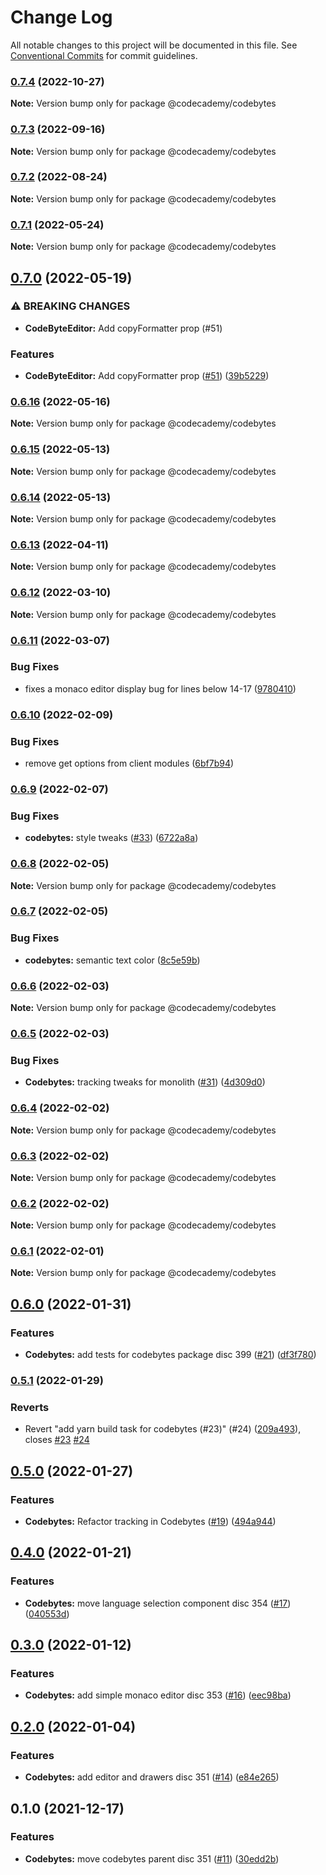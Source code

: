 # Change Log

All notable changes to this project will be documented in this file.
See [Conventional Commits](https://conventionalcommits.org) for commit guidelines.

### [0.7.4](https://github.com/Codecademy/client-modules/compare/@codecademy/codebytes@0.7.3...@codecademy/codebytes@0.7.4) (2022-10-27)

**Note:** Version bump only for package @codecademy/codebytes





### [0.7.3](https://github.com/Codecademy/client-modules/compare/@codecademy/codebytes@0.7.2...@codecademy/codebytes@0.7.3) (2022-09-16)

**Note:** Version bump only for package @codecademy/codebytes





### [0.7.2](https://github.com/Codecademy/client-modules/compare/@codecademy/codebytes@0.7.1...@codecademy/codebytes@0.7.2) (2022-08-24)

**Note:** Version bump only for package @codecademy/codebytes





### [0.7.1](https://github.com/Codecademy/client-modules/compare/@codecademy/codebytes@0.7.0...@codecademy/codebytes@0.7.1) (2022-05-24)

**Note:** Version bump only for package @codecademy/codebytes





## [0.7.0](https://github.com/Codecademy/client-modules/compare/@codecademy/codebytes@0.6.16...@codecademy/codebytes@0.7.0) (2022-05-19)


### ⚠ BREAKING CHANGES

* **CodeByteEditor:** Add copyFormatter prop (#51)

### Features

* **CodeByteEditor:** Add copyFormatter prop ([#51](https://github.com/Codecademy/client-modules/issues/51)) ([39b5229](https://github.com/Codecademy/client-modules/commit/39b52291c3db6307203100bb216b852e7e07bc9e))



### [0.6.16](https://github.com/Codecademy/client-modules/compare/@codecademy/codebytes@0.6.15...@codecademy/codebytes@0.6.16) (2022-05-16)

**Note:** Version bump only for package @codecademy/codebytes





### [0.6.15](https://github.com/Codecademy/client-modules/compare/@codecademy/codebytes@0.6.14...@codecademy/codebytes@0.6.15) (2022-05-13)

**Note:** Version bump only for package @codecademy/codebytes





### [0.6.14](https://github.com/Codecademy/client-modules/compare/@codecademy/codebytes@0.6.13...@codecademy/codebytes@0.6.14) (2022-05-13)

**Note:** Version bump only for package @codecademy/codebytes





### [0.6.13](https://github.com/Codecademy/client-modules/compare/@codecademy/codebytes@0.6.12...@codecademy/codebytes@0.6.13) (2022-04-11)

**Note:** Version bump only for package @codecademy/codebytes





### [0.6.12](https://github.com/Codecademy/client-modules/compare/@codecademy/codebytes@0.6.11...@codecademy/codebytes@0.6.12) (2022-03-10)

**Note:** Version bump only for package @codecademy/codebytes





### [0.6.11](https://github.com/Codecademy/client-modules/compare/@codecademy/codebytes@0.6.10...@codecademy/codebytes@0.6.11) (2022-03-07)


### Bug Fixes

* fixes a monaco editor display bug for lines below 14-17 ([9780410](https://github.com/Codecademy/client-modules/commit/97804100dea13fe92b6e4d58bfbec4667af5d96c))



### [0.6.10](https://github.com/Codecademy/client-modules/compare/@codecademy/codebytes@0.6.9...@codecademy/codebytes@0.6.10) (2022-02-09)


### Bug Fixes

* remove get options from client modules ([6bf7b94](https://github.com/Codecademy/client-modules/commit/6bf7b94876f1c6c1e15b0da2b5393bc1f8151535))



### [0.6.9](https://github.com/Codecademy/client-modules/compare/@codecademy/codebytes@0.6.8...@codecademy/codebytes@0.6.9) (2022-02-07)


### Bug Fixes

* **codebytes:** style tweaks ([#33](https://github.com/Codecademy/client-modules/issues/33)) ([6722a8a](https://github.com/Codecademy/client-modules/commit/6722a8accb9dcf88b7508903fdec1f155b010d96))



### [0.6.8](https://github.com/Codecademy/client-modules/compare/@codecademy/codebytes@0.6.7...@codecademy/codebytes@0.6.8) (2022-02-05)

**Note:** Version bump only for package @codecademy/codebytes





### [0.6.7](https://github.com/Codecademy/client-modules/compare/@codecademy/codebytes@0.6.6...@codecademy/codebytes@0.6.7) (2022-02-05)


### Bug Fixes

* **codebytes:** semantic text color ([8c5e59b](https://github.com/Codecademy/client-modules/commit/8c5e59b25af3e7f92e4bf3f6bb9de198eec5a3e0))



### [0.6.6](https://github.com/Codecademy/client-modules/compare/@codecademy/codebytes@0.6.5...@codecademy/codebytes@0.6.6) (2022-02-03)

**Note:** Version bump only for package @codecademy/codebytes





### [0.6.5](https://github.com/Codecademy/client-modules/compare/@codecademy/codebytes@0.6.4...@codecademy/codebytes@0.6.5) (2022-02-03)


### Bug Fixes

* **Codebytes:** tracking tweaks for monolith ([#31](https://github.com/Codecademy/client-modules/issues/31)) ([4d309d0](https://github.com/Codecademy/client-modules/commit/4d309d0f57c7c30bf672d8ed02193e9d5b2a27a9))



### [0.6.4](https://github.com/Codecademy/client-modules/compare/@codecademy/codebytes@0.6.3...@codecademy/codebytes@0.6.4) (2022-02-02)

**Note:** Version bump only for package @codecademy/codebytes





### [0.6.3](https://github.com/Codecademy/client-modules/compare/@codecademy/codebytes@0.6.2...@codecademy/codebytes@0.6.3) (2022-02-02)

**Note:** Version bump only for package @codecademy/codebytes





### [0.6.2](https://github.com/Codecademy/client-modules/compare/@codecademy/codebytes@0.6.1...@codecademy/codebytes@0.6.2) (2022-02-02)

**Note:** Version bump only for package @codecademy/codebytes





### [0.6.1](https://github.com/Codecademy/client-modules/compare/@codecademy/codebytes@0.6.0...@codecademy/codebytes@0.6.1) (2022-02-01)

**Note:** Version bump only for package @codecademy/codebytes





## [0.6.0](https://github.com/Codecademy/client-modules/compare/@codecademy/codebytes@0.5.1...@codecademy/codebytes@0.6.0) (2022-01-31)


### Features

* **Codebytes:** add tests for codebytes package disc 399 ([#21](https://github.com/Codecademy/client-modules/issues/21)) ([df3f780](https://github.com/Codecademy/client-modules/commit/df3f780237cbe31b620f7d88870612e1109ffb5b))



### [0.5.1](https://github.com/Codecademy/client-modules/compare/@codecademy/codebytes@0.5.0...@codecademy/codebytes@0.5.1) (2022-01-29)


### Reverts

* Revert "add yarn build task for codebytes (#23)" (#24) ([209a493](https://github.com/Codecademy/client-modules/commit/209a4935066ed1cf7e6932281218338c67ab088b)), closes [#23](https://github.com/Codecademy/client-modules/issues/23) [#24](https://github.com/Codecademy/client-modules/issues/24)



## [0.5.0](https://github.com/Codecademy/client-modules/compare/@codecademy/codebytes@0.4.0...@codecademy/codebytes@0.5.0) (2022-01-27)


### Features

* **Codebytes:** Refactor tracking in Codebytes ([#19](https://github.com/Codecademy/client-modules/issues/19)) ([494a944](https://github.com/Codecademy/client-modules/commit/494a94441cfbc1ea563f997607821131a7f1e007))



## [0.4.0](https://github.com/Codecademy/client-modules/compare/@codecademy/codebytes@0.3.0...@codecademy/codebytes@0.4.0) (2022-01-21)


### Features

* **Codebytes:** move language selection component disc 354 ([#17](https://github.com/Codecademy/client-modules/issues/17)) ([040553d](https://github.com/Codecademy/client-modules/commit/040553dcc7867b6e331712365bcc19ea2df306d5))



## [0.3.0](https://github.com/Codecademy/client-modules/compare/@codecademy/codebytes@0.2.0...@codecademy/codebytes@0.3.0) (2022-01-12)


### Features

* **Codebytes:** add simple monaco editor disc 353 ([#16](https://github.com/Codecademy/client-modules/issues/16)) ([eec98ba](https://github.com/Codecademy/client-modules/commit/eec98ba9aad45f07fb5f3417e3da1e1935985deb))



## [0.2.0](https://github.com/Codecademy/client-modules/compare/@codecademy/codebytes@0.1.0...@codecademy/codebytes@0.2.0) (2022-01-04)


### Features

* **Codebytes:** add editor and drawers disc 351 ([#14](https://github.com/Codecademy/client-modules/issues/14)) ([e84e265](https://github.com/Codecademy/client-modules/commit/e84e265e4cf4bf8360830ebf2dbea930ab503c9c))



## 0.1.0 (2021-12-17)


### Features

* **Codebytes:** move codebytes parent disc 351 ([#11](https://github.com/Codecademy/client-modules/issues/11)) ([30edd2b](https://github.com/Codecademy/client-modules/commit/30edd2b7a0e50c27d3adcf231b56441b8e8f6b81))
